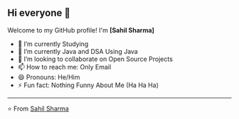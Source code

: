 ## Hi everyone 👋

Welcome to my GitHub profile! I'm **[Sahil Sharma]**

- 🔭 I’m currently Studying
- 🌱 I’m currently Java and DSA Using Java
- 👯 I’m looking to collaborate on Open Source Projects
- 📫 How to reach me: Only Email
- 😄 Pronouns: He/Him
- ⚡ Fun fact: Nothing Funny About Me (Ha Ha Ha)

---
⭐️ From [Sahil Sharma](https://github.com/sahilsharma19072002)
